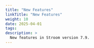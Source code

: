 ```yaml
---
title: "New Features"
linkTitle: "New Features"
weight: 10
date: 2025-04-01
tags: 
description: >
  New features in Stroom version 7.9.
---
```



